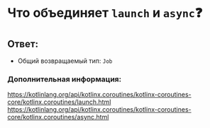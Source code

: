 # Что объединяет `launch` и `async`❓

## Ответ:

- Общий возвращаемый тип: `Job`

### Дополнительная информация:

https://kotlinlang.org/api/kotlinx.coroutines/kotlinx-coroutines-core/kotlinx.coroutines/launch.html
https://kotlinlang.org/api/kotlinx.coroutines/kotlinx-coroutines-core/kotlinx.coroutines/async.html

